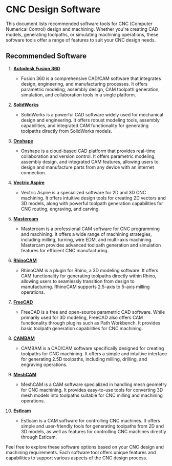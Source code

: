 # CNC Design Software

This document lists recommended software tools for CNC (Computer Numerical Control) design and machining. Whether you're creating CAD models, generating toolpaths, or simulating machining operations, these software tools offer a range of features to suit your CNC design needs.

## Recommended Software

1. **[Autodesk Fusion 360](https://www.autodesk.com/products/fusion-360/overview)**
   - Fusion 360 is a comprehensive CAD/CAM software that integrates design, engineering, and manufacturing processes. It offers parametric modeling, assembly design, CAM toolpath generation, simulation, and collaboration tools in a single platform.

2. **[SolidWorks](https://www.solidworks.com/)**
   - SolidWorks is a powerful CAD software widely used for mechanical design and engineering. It offers robust modeling tools, assembly capabilities, and integrated CAM functionality for generating toolpaths directly from SolidWorks models.

3. **[Onshape](https://www.onshape.com/)**
   - Onshape is a cloud-based CAD platform that provides real-time collaboration and version control. It offers parametric modeling, assembly design, and integrated CAM features, allowing users to design and manufacture parts from any device with an internet connection.

4. **[Vectric Aspire](https://www.vectric.com/products/aspire)**
   - Vectric Aspire is a specialized software for 2D and 3D CNC machining. It offers intuitive design tools for creating 2D vectors and 3D models, along with powerful toolpath generation capabilities for CNC routing, engraving, and carving.

5. **[Mastercam](https://www.mastercam.com/)**
   - Mastercam is a professional CAM software for CNC programming and machining. It offers a wide range of machining strategies, including milling, turning, wire EDM, and multi-axis machining. Mastercam provides advanced toolpath generation and simulation features for efficient CNC manufacturing.

6. **[RhinoCAM](https://mecsoft.com/rhinocam/)**
   - RhinoCAM is a plugin for Rhino, a 3D modeling software. It offers CAM functionality for generating toolpaths directly within Rhino, allowing users to seamlessly transition from design to manufacturing. RhinoCAM supports 2.5-axis to 5-axis milling operations.

7. **[FreeCAD](https://www.freecadweb.org/)**
   - FreeCAD is a free and open-source parametric CAD software. While primarily used for 3D modeling, FreeCAD also offers CAM functionality through plugins such as Path Workbench. It provides basic toolpath generation capabilities for CNC machining.

8. **[CAMBAM](https://www.cambam.info/)**
   - CAMBAM is a CAD/CAM software specifically designed for creating toolpaths for CNC machining. It offers a simple and intuitive interface for generating 2.5D toolpaths, including milling, drilling, and engraving operations.

9. **[MeshCAM](https://www.grzsoftware.com/)**
   - MeshCAM is a CAM software specialized in handling mesh geometry for CNC machining. It provides easy-to-use tools for converting 3D mesh models into toolpaths suitable for CNC milling and machining operations.

10. **[Estlcam](https://www.estlcam.com/)**
    - Estlcam is a CAM software for controlling CNC machines. It offers simple and user-friendly tools for generating toolpaths from 2D and 3D models, as well as features for controlling CNC machines directly through Estlcam.

Feel free to explore these software options based on your CNC design and machining requirements. Each software tool offers unique features and capabilities to support various aspects of the CNC design process.
